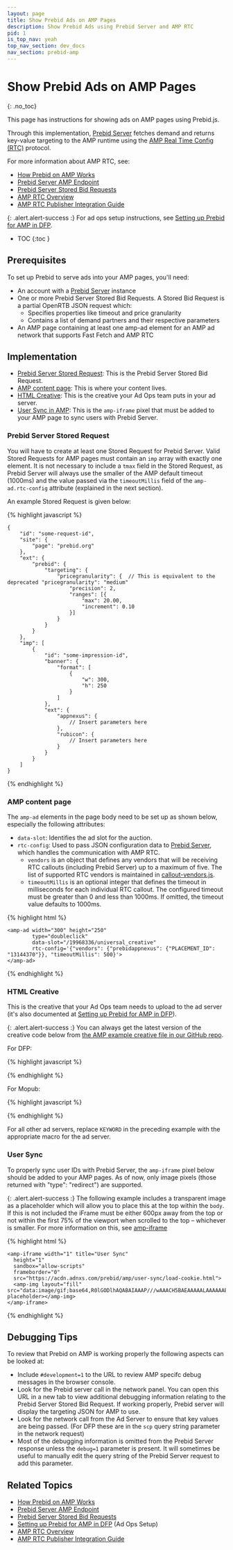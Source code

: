 ```yaml
---
layout: page
title: Show Prebid Ads on AMP Pages
description: Show Prebid Ads using Prebid Server and AMP RTC
pid: 1
is_top_nav: yeah
top_nav_section: dev_docs
nav_section: prebid-amp
---
```


<div class="bs-docs-section" markdown="1">

# Show Prebid Ads on AMP Pages
{: .no_toc}

This page has instructions for showing ads on AMP pages using Prebid.js.

Through this implementation, [Prebid Server][PBS] fetches demand and returns key-value targeting to the AMP runtime using the [AMP Real Time Config (RTC)][RTC-Overview] protocol.

For more information about AMP RTC, see:

+ [How Prebid on AMP Works]({{site.baseurl}}/dev-docs/how-prebid-on-amp-works.html)
+ [Prebid Server AMP Endpoint](https://github.com/prebid/prebid-server/blob/master/docs/endpoints/openrtb2/amp.md)
+ [Prebid Server Stored Bid Requests](https://github.com/prebid/prebid-server/blob/master/docs/developers/stored-requests.md#stored-bidrequests)
+ [AMP RTC Overview][RTC-Overview]
+ [AMP RTC Publisher Integration Guide](https://github.com/ampproject/amphtml/blob/master/extensions/amp-a4a/rtc-publisher-implementation-guide.md)

{: .alert.alert-success :}
For ad ops setup instructions, see [Setting up Prebid for AMP in DFP]({{site.github.url}}/adops/setting-up-prebid-for-amp-in-dfp.html).

* TOC
{:toc }

## Prerequisites

To set up Prebid to serve ads into your AMP pages, you'll need:

+ An account with a [Prebid Server][PBS] instance
+ One or more Prebid Server Stored Bid Requests. A Stored Bid Request is a partial OpenRTB JSON request which:
    + Specifies properties like timeout and price granularity
    + Contains a list of demand partners and their respective parameters
+ An AMP page containing at least one amp-ad element for an AMP ad network that supports Fast Fetch and AMP RTC

## Implementation

+ [Prebid Server Stored Request](#pbs-stored-request): This is the Prebid Server Stored Bid Request.
+ [AMP content page](#amp-content-page): This is where your content lives.
+ [HTML Creative](#html-creative): This is the creative your Ad Ops team puts in your ad server.
+ [User Sync in AMP](#user-sync-in-amp): This is the `amp-iframe` pixel that must be added to your AMP page to sync users with Prebid Server.

### Prebid Server Stored Request

You will have to create at least one Stored Request for Prebid Server.  Valid Stored Requests for AMP pages must contain an `imp` array with exactly one element.  It is not necessary to include a `tmax` field in the Stored Request, as Prebid Server will always use the smaller of the AMP default timeout (1000ms) and the value passed via the `timeoutMillis` field of the `amp-ad.rtc-config` attribute (explained in the next section).

An example Stored Request is given below:

{% highlight javascript %}

    {
        "id": "some-request-id",
        "site": {
            "page": "prebid.org"
        },
        "ext": {
            "prebid": {
                "targeting": {
                    "pricegranularity": {  // This is equivalent to the deprecated "pricegranularity": "medium"
                        "precision": 2,
                        "ranges": [{
                            "max": 20.00,
                            "increment": 0.10
                        }]
                    }
                }
            }
        },
        "imp": [
            {
                "id": "some-impression-id",
                "banner": {
                    "format": [
                        {
                            "w": 300,
                            "h": 250
                        }
                    ]
                },
                "ext": {
                    "appnexus": {
                        // Insert parameters here
                    },
                    "rubicon": {
                        // Insert parameters here
                    }
                }
            }
        ]
    }

{% endhighlight %}

### AMP content page

The `amp-ad` elements in the page body need to be set up as shown below, especially the following attributes:

+ `data-slot`: Identifies the ad slot for the auction.
+ `rtc-config`: Used to pass JSON configuration data to [Prebid Server][PBS], which handles the communication with AMP RTC.
    + `vendors` is an object that defines any vendors that will be receiving RTC callouts (including Prebid Server) up to a maximum of five.  The list of supported RTC vendors is maintained in [callout-vendors.js][callout-vendors.js].
    + `timeoutMillis` is an optional integer that defines the timeout in milliseconds for each individual RTC callout.  The configured timeout must be greater than 0 and less than 1000ms.  If omitted, the timeout value defaults to 1000ms.

{% highlight html %}

    <amp-ad width="300" height="250"
            type="doubleclick"
            data-slot="/19968336/universal_creative"
            rtc-config='{"vendors": {"prebidappnexus": {"PLACEMENT_ID": "13144370"}}, "timeoutMillis": 500}'>
    </amp-ad>

{% endhighlight %}

### HTML Creative

This is the creative that your Ad Ops team needs to upload to the ad server (it's also documented at [Setting up Prebid for AMP in DFP]({{site.github.url}}/adops/setting-up-prebid-for-amp-in-dfp.html)).

{: .alert.alert-success :}
You can always get the latest version of the creative code below from [the AMP example creative file in our GitHub repo](https://github.com/prebid/prebid-universal-creative/blob/master/template/amp/dfp-creative.html).

For DFP:

{% highlight javascript %}

<script src="https://cdn.jsdelivr.net/npm/prebid-universal-creative@latest/dist/creative.js"></script>
<script>
  var ucTagData = {};
  ucTagData.adServerDomain = "";
  ucTagData.pubUrl = "%%PATTERN:url%%";
  ucTagData.targetingMap = %%PATTERN:TARGETINGMAP%%;

  try {
    ucTag.renderAd(document, ucTagData);
  } catch (e) {
    console.log(e);
  }
</script>

{% endhighlight %}

For Mopub:

{% highlight javascript %}

<script src="https://cdn.jsdelivr.net/npm/prebid-universal-creative@latest/dist/creative.js"></script>
<script>
  var ucTagData = {};
  ucTagData.adServerDomain = "";
  ucTagData.pubUrl = "%%KEYWORD:url%%";
  ucTagData.adId = "%%KEYWORD:hb_adid%%";
  ucTagData.cacheHost = "%%KEYWORD:hb_cache_host%%";
  ucTagData.cachePath = "%%KEYWORD:hb_cache_path%%";
  ucTagData.uuid = "%%KEYWORD:hb_cache_id%%";
  ucTagData.mediaType = "%%KEYWORD:hb_format%%";
  ucTagData.env = "%%KEYWORD:hb_env%%";
  ucTagData.size = "%%KEYWORD:hb_size%%";

  try {
    ucTag.renderAd(document, ucTagData);
  } catch (e) {
    console.log(e);
  }
</script>

{% endhighlight %}

For all other ad servers, replace `KEYWORD` in the preceding example with the appropriate macro for the ad server.

### User Sync

To properly sync user IDs with Prebid Server, the `amp-iframe` pixel below should be added to your AMP pages. As of now, only image pixels (those returned with "type": "redirect") are supported.

{: .alert.alert-success :}
The following example includes a transparent image as a placeholder which will allow you to place this at the top within the `body`. If this is not included the iFrame must be either 600px away from the top or not within the first 75% of the viewport when scrolled to the top – whichever is smaller. For more information on this, see [amp-iframe](https://ampbyexample.com/components/amp-iframe/)

{% highlight html %}

    <amp-iframe width="1" title="User Sync"
      height="1"
      sandbox="allow-scripts"
      frameborder="0"
      src="https://acdn.adnxs.com/prebid/amp/user-sync/load-cookie.html">
      <amp-img layout="fill" src="data:image/gif;base64,R0lGODlhAQABAIAAAP///wAAACH5BAEAAAAALAAAAAABAAEAAAICRAEAOw==" placeholder></amp-img>
    </amp-iframe>

{% endhighlight %}

## Debugging Tips
To review that Prebid on AMP is working properly the following aspects can be looked at:
+ Include `#development=1` to the URL to review AMP specifc debug messages in the browser console.
+ Look for the Prebid server call in the network panel. You can open this URL in a new tab to view additional debugging information relating to the Prebid Server Stored Bid Request. If working properly, Prebid server will display the targeting JSON for AMP to use.
+ Look for the network call from the Ad Server to ensure that key values are being passed. (For DFP these are in the `scp` query string parameter in the network request)
+ Most of the debugging information is omitted from the Prebid Server response unless the `debug=1` parameter is present. It will sometimes be useful to manually edit the query string of the Prebid Server request to add this parameter.

## Related Topics

+ [How Prebid on AMP Works]({{site.github.url}}/dev-docs/how-prebid-on-amp-works.html)
+ [Prebid Server AMP Endpoint](https://github.com/prebid/prebid-server/blob/master/docs/endpoints/openrtb2/amp.md)
+ [Prebid Server Stored Bid Requests](https://github.com/prebid/prebid-server/blob/master/docs/developers/stored-requests.md#stored-bidrequests)
+ [Setting up Prebid for AMP in DFP]({{site.github.url}}/adops/setting-up-prebid-for-amp-in-dfp.html) (Ad Ops Setup)
+ [AMP RTC Overview][RTC-Overview]
+ [AMP RTC Publisher Integration Guide](https://github.com/ampproject/amphtml/blob/master/extensions/amp-a4a/rtc-publisher-implementation-guide.md)

</div>

<!-- Reference Links -->

[PBS]: {{site.baseurl}}/dev-docs/get-started-with-prebid-server.html
[RTC-Overview]: https://github.com/ampproject/amphtml/blob/master/extensions/amp-a4a/rtc-documentation.md
[callout-vendors.js]: https://github.com/ampproject/amphtml/blob/master/extensions/amp-a4a/0.1/callout-vendors.js
